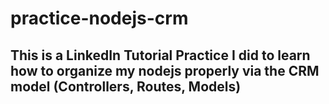 # practice-nodejs-crm

## This is a LinkedIn Tutorial Practice I did to learn how to organize my nodejs properly via the CRM model (Controllers, Routes, Models)

